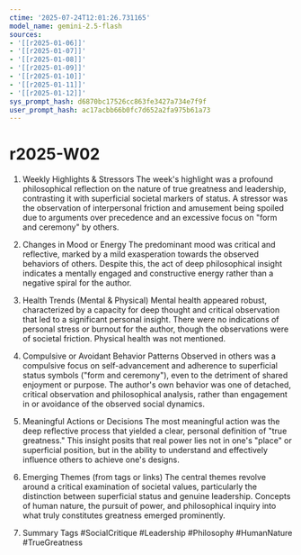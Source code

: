 ```yaml
---
ctime: '2025-07-24T12:01:26.731165'
model_name: gemini-2.5-flash
sources:
- '[[r2025-01-06]]'
- '[[r2025-01-07]]'
- '[[r2025-01-08]]'
- '[[r2025-01-09]]'
- '[[r2025-01-10]]'
- '[[r2025-01-11]]'
- '[[r2025-01-12]]'
sys_prompt_hash: d6870bc17526cc863fe3427a734e7f9f
user_prompt_hash: ac17acbb66b0fc7d652a2fa975b61a73
---
```

# r2025-W02

1.  Weekly Highlights & Stressors
    The week's highlight was a profound philosophical reflection on the nature of true greatness and leadership, contrasting it with superficial societal markers of status. A stressor was the observation of interpersonal friction and amusement being spoiled due to arguments over precedence and an excessive focus on "form and ceremony" by others.

2.  Changes in Mood or Energy
    The predominant mood was critical and reflective, marked by a mild exasperation towards the observed behaviors of others. Despite this, the act of deep philosophical insight indicates a mentally engaged and constructive energy rather than a negative spiral for the author.

3.  Health Trends (Mental & Physical)
    Mental health appeared robust, characterized by a capacity for deep thought and critical observation that led to a significant personal insight. There were no indications of personal stress or burnout for the author, though the observations were of societal friction. Physical health was not mentioned.

4.  Compulsive or Avoidant Behavior Patterns
    Observed in others was a compulsive focus on self-advancement and adherence to superficial status symbols ("form and ceremony"), even to the detriment of shared enjoyment or purpose. The author's own behavior was one of detached, critical observation and philosophical analysis, rather than engagement in or avoidance of the observed social dynamics.

5.  Meaningful Actions or Decisions
    The most meaningful action was the deep reflective process that yielded a clear, personal definition of "true greatness." This insight posits that real power lies not in one's "place" or superficial position, but in the ability to understand and effectively influence others to achieve one's designs.

6.  Emerging Themes (from tags or links)
    The central themes revolve around a critical examination of societal values, particularly the distinction between superficial status and genuine leadership. Concepts of human nature, the pursuit of power, and philosophical inquiry into what truly constitutes greatness emerged prominently.

7.  Summary Tags
    #SocialCritique #Leadership #Philosophy #HumanNature #TrueGreatness
